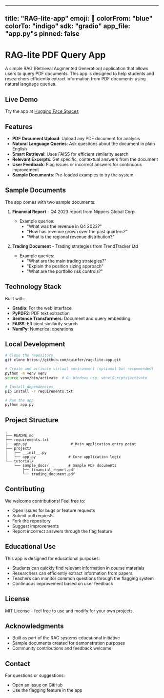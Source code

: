    ---
   title: "RAG-lite-app"
   emoji: 🚀
   colorFrom: "blue"
   colorTo: "indigo"
   sdk: "gradio"
   app_file: "app.py"s
   pinned: false
   ---

# RAG-lite PDF Query App

A simple RAG (Retrieval Augmented Generation) application that allows users to query PDF documents. This app is designed to help students and researchers efficiently extract information from PDF documents using natural language queries.

## Live Demo
Try the app at [Hugging Face Spaces](https://huggingface.co/spaces/quinfer/rag-lite-app)

## Features
- **PDF Document Upload**: Upload any PDF document for analysis
- **Natural Language Queries**: Ask questions about the document in plain English
- **Smart Retrieval**: Uses FAISS for efficient similarity search
- **Relevant Excerpts**: Get specific, contextual answers from the document
- **User Feedback**: Flag issues or incorrect answers for continuous improvement
- **Sample Documents**: Pre-loaded examples to try the system

## Sample Documents
The app comes with two sample documents:
1. **Financial Report** - Q4 2023 report from Nippers Global Corp
   - Example queries:
     - "What was the revenue in Q4 2023?"
     - "How has revenue grown over the past quarters?"
     - "What is the regional revenue distribution?"

2. **Trading Document** - Trading strategies from TrendTracker Ltd
   - Example queries:
     - "What are the main trading strategies?"
     - "Explain the position sizing approach"
     - "What are the portfolio risk controls?"

## Technology Stack
Built with:
- **Gradio**: For the web interface
- **PyPDF2**: PDF text extraction
- **Sentence Transformers**: Document and query embedding
- **FAISS**: Efficient similarity search
- **NumPy**: Numerical operations

## Local Development

```bash
# Clone the repository
git clone https://github.com/quinfer/rag-lite-app.git

# Create and activate virtual environment (optional but recommended)
python -m venv venv
source venv/bin/activate  # On Windows use: venv\Scripts\activate

# Install dependencies
pip install -r requirements.txt

# Run the app
python app.py
```

## Project Structure
```
.
├── README.md
├── requirements.txt
├── app.py                    # Main application entry point
├── project/
│   ├── __init__.py
│   └── app.py               # Core application logic
└── tutorial/
    └── sample_docs/         # Sample PDF documents
        ├── financial_report.pdf
        └── trading_document.pdf
```

## Contributing
We welcome contributions! Feel free to:
- Open issues for bugs or feature requests
- Submit pull requests
- Fork the repository
- Suggest improvements
- Report incorrect answers through the flag feature

## Educational Use
This app is designed for educational purposes:
- Students can quickly find relevant information in course materials
- Researchers can efficiently extract information from papers
- Teachers can monitor common questions through the flagging system
- Continuous improvement based on user feedback

## License
MIT License - feel free to use and modify for your own projects.

## Acknowledgments
- Built as part of the RAG systems educational initiative
- Sample documents created for demonstration purposes
- Community contributions and feedback welcome

## Contact
For questions or suggestions:
- Open an issue on GitHub
- Use the flagging feature in the app

